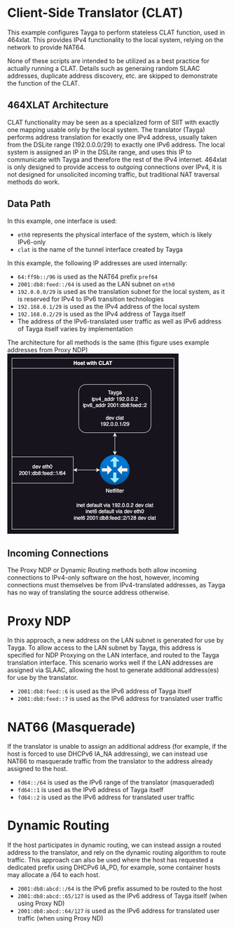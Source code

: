 # Client-Side Translator (CLAT)

This example configures Tayga to perform stateless CLAT function, used in 464xlat. This provides IPv4 functionality to the local system, relying on the network to provide NAT64. 

None of these scripts are intended to be utilized as a best practice for actually running a CLAT. Details such as generaing random SLAAC addresses, duplicate address discovery, etc. are skipped to demonstrate the function of the CLAT.

## 464XLAT Architecture
CLAT functionality may be seen as a specialized form of SIIT with exactly one mapping usable only by the local system. The translator (Tayga) performs address translation for exactly one IPv4 address, usually taken from the DSLite range (192.0.0.0/29) to exactly one IPv6 address. The local system is assigned an IP in the DSLite range, and uses this IP to communicate with Tayga and therefore the rest of the IPv4 internet. 464xlat is only designed to provide access to outgoing connections over IPv4, it is not designed for unsolicited incoming traffic, but traditional NAT traversal methods do work. 

## Data Path
In this example, one interface is used:
* `eth0` represents the physical interface of the system, which is likely IPv6-only
* `clat` is the name of the tunnel interface created by Tayga

In this example, the following IP addresses are used internally:
* `64:ff9b::/96` is used as the NAT64 prefix `pref64`
* `2001:db8:feed::/64` is used as the LAN subnet on `eth0`
* `192.0.0.0/29` is used as the translation subnet for the local system, as it is reserved for IPv4 to IPv6 transition technologies 
* `192.168.0.1/29` is used as the IPv4 address of the local system
* `192.168.0.2/29` is used as the IPv4 address of Tayga itself
* The address of the IPv6-translated user traffic as well as IPv6 address of Tayga itself varies by implementation

The architecture for all methods is the same (this figure uses example addresses from Proxy NDP)
![CLAT Architecture](clat1.png)

## Incoming Connections
The Proxy NDP or Dynamic Routing methods both allow incoming connections to IPv4-only software on the host, however, incoming connections must themselves be from IPv4-translated addresses, as Tayga has no way of translating the source address otherwise. 

# Proxy NDP
In this approach, a new address on the LAN subnet is generated for use by Tayga. To allow access to the LAN subnet by Tayga, this address is specified for NDP Proxying on the LAN interface, and routed to the Tayga translation interface. This scenario works well if the LAN addresses are assigned via SLAAC, allowing the host to generate additional address(es) for use by the translator. 

* `2001:db8:feed::6` is used as the IPv6 address of Tayga itself
* `2001:db8:feed::7` is used as the IPv6 address for translated user traffic

# NAT66 (Masquerade)
If the translator is unable to assign an additional address (for example, if the host is forced to use DHCPv6 IA_NA addressing), we can instead use NAT66 to masquerade traffic from the translator to the address already assigned to the host. 

* `fd64::/64` is used as the IPv6 range of the translator (masqueraded)
* `fd64::1` is used as the IPv6 address of Tayga itself
* `fd64::2` is used as the IPv6 address for translated user traffic

# Dynamic Routing
If the host participates in dynamic routing, we can instead assign a routed address to the translator, and rely on the dynamic routing algorithm to route traffic. This approach can also be used where the host has requested a dedicated prefix using DHCPv6 IA_PD, for example, some container hosts may allocate a /64 to each host.

* `2001:db8:abcd::/64` is the IPv6 prefix assumed to be routed to the host
* `2001:db8:abcd::65/127` is used as the IPv6 address of Tayga itself (when using Proxy ND)
* `2001:db8:abcd::64/127` is used as the IPv6 address for translated user traffic (when using Proxy ND)
